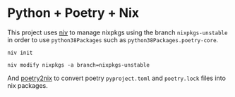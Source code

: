 # Python + Poetry + Nix

This project uses [niv](https://github.com/nmattia/niv) to manage nixpkgs using the branch `nixpkgs-unstable` in order to use `python38Packages` such as `python38Packages.poetry-core`.

```
niv init
```

```
niv modify nixpkgs -a branch=nixpkgs-unstable
```

And [poetry2nix](https://github.com/nix-community/poetry2nix) to convert poetry `pyproject.toml` and `poetry.lock` files into nix packages.
